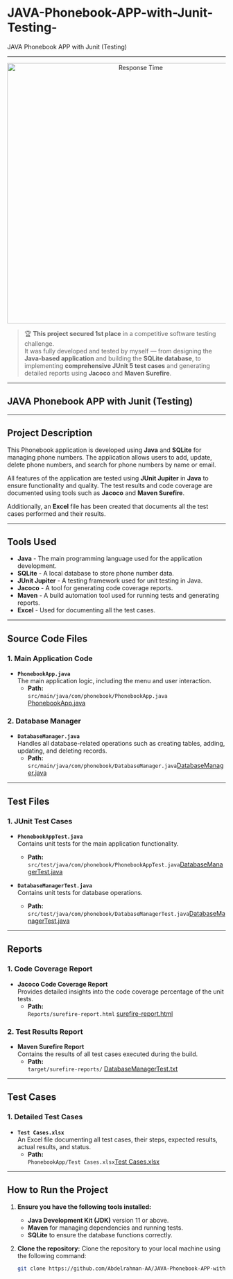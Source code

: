 # JAVA-Phonebook-APP-with-Junit-Testing-
JAVA Phonebook APP with Junit (Testing)

---
  <p align="center">
  <img src="https://github.com/Abdelrahman-AA/JAVA-Phonebook-APP-with-Junit-Testing-/Abd-El-Rahman%20Abo-Dief.jpg" alt="Response Time" width="600">
</p>

> 🏆 **This project secured 1st place** in a competitive software testing challenge.  
> It was fully developed and tested by myself — from designing the **Java-based application** and building the **SQLite database**, to implementing **comprehensive JUnit 5 test cases** and generating detailed reports using **Jacoco** and **Maven Surefire**.

---

## JAVA Phonebook APP with Junit (Testing)

---

## Project Description

This Phonebook application is developed using **Java** and **SQLite** for managing phone numbers. The application allows users to add, update, delete phone numbers, and search for phone numbers by name or email.

All features of the application are tested using **JUnit Jupiter** in **Java** to ensure functionality and quality. The test results and code coverage are documented using tools such as **Jacoco** and **Maven Surefire**.

Additionally, an **Excel** file has been created that documents all the test cases performed and their results.

---

## Tools Used

- **Java** - The main programming language used for the application development.
- **SQLite** - A local database to store phone number data.
- **JUnit Jupiter** - A testing framework used for unit testing in Java.
- **Jacoco** - A tool for generating code coverage reports.
- **Maven** - A build automation tool used for running tests and generating reports.
- **Excel** - Used for documenting all the test cases.

---

## Source Code Files

### 1. Main Application Code
- **`PhonebookApp.java`**  
  The main application logic, including the menu and user interaction.
  - **Path:**  
    `src/main/java/com/phonebook/PhonebookApp.java` [PhonebookApp.java](https://github.com/Abdelrahman-AA/JAVA-Phonebook-APP-with-Junit-Testing-/blob/main/PhonebookAPP%20JAVA%20and%20JUint/phonebook/src/main/java/com/phonebook/PhonebookApp.java)

### 2. Database Manager
- **`DatabaseManager.java`**  
  Handles all database-related operations such as creating tables, adding, updating, and deleting records.
  - **Path:**  
    `src/main/java/com/phonebook/DatabaseManager.java`[DatabaseManager.java](https://github.com/Abdelrahman-AA/JAVA-Phonebook-APP-with-Junit-Testing-/blob/main/PhonebookAPP%20JAVA%20and%20JUint/phonebook/src/main/java/com/phonebook/DatabaseManager.java)

---

## Test Files

### 1. JUnit Test Cases
- **`PhonebookAppTest.java`**  
  Contains unit tests for the main application functionality.
  - **Path:**  
    `src/test/java/com/phonebook/PhonebookAppTest.java`[DatabaseManagerTest.java](https://github.com/Abdelrahman-AA/JAVA-Phonebook-APP-with-Junit-Testing-/PhonebookAPP%20JAVA%20and%20JUint/phonebook/src/test/java/DatabaseManagerTest.java)

- **`DatabaseManagerTest.java`**  
  Contains unit tests for database operations.
  - **Path:**  
    `src/test/java/com/phonebook/DatabaseManagerTest.java`[DatabaseManagerTest.java](https://github.com/Abdelrahman-AA/JAVA-Phonebook-APP-with-Junit-Testing-/PhonebookAPP%20JAVA%20and%20JUint/phonebook/src/test/java/DatabaseManagerTest.java)

---

## Reports

### 1. Code Coverage Report
- **Jacoco Code Coverage Report**  
  Provides detailed insights into the code coverage percentage of the unit tests.
  - **Path:**  
    `Reports/surefire-report.html` [surefire-report.html](https://abdelrahman-aa.github.io/JAVA-Phonebook-APP-with-Junit-Testing-/Reports/surefire-report.html)

### 2. Test Results Report
- **Maven Surefire Report**  
  Contains the results of all test cases executed during the build.
  - **Path:**  
    `target/surefire-reports/`  [DatabaseManagerTest.txt](https://github.com/Abdelrahman-AA/JAVA-Phonebook-APP-with-Junit-Testing-/Reports/DatabaseManagerTest.txt)

---

## Test Cases

### 1. Detailed Test Cases
- **`Test Cases.xlsx`**  
  An Excel file documenting all test cases, their steps, expected results, actual results, and status.
  - **Path:**  
    `PhonebookApp/Test Cases.xlsx`[Test Cases.xlsx](https://github.com/Abdelrahman-AA/JAVA-Phonebook-APP-with-Junit-Testing-/Test%20Cases.xlsx)

---

## How to Run the Project

1. **Ensure you have the following tools installed:**
   - **Java Development Kit (JDK)** version 11 or above.
   - **Maven** for managing dependencies and running tests.
   - **SQLite** to ensure the database functions correctly.

2. **Clone the repository:**
   Clone the repository to your local machine using the following command:
   ```bash
   git clone https://github.com/Abdelrahman-AA/JAVA-Phonebook-APP-with-Junit-Testing-.git
